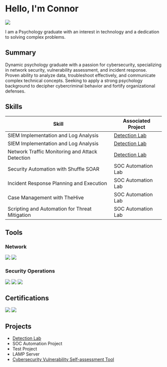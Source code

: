 # Hello, I'm Connor
<a href="https://www.linkedin.com/in/connor-shaney-9750641b8/"><img src="https://img.shields.io/badge/-LinkedIn-0072b1?&style=for-the-badge&logo=linkedin&logoColor=white" /></a>

I am a Psychology graduate with an interest in technology and a dedication to solving complex problems.

## Summary
Dynamic psychology graduate with a passion for cybersecurity, specializing in network security, vulnerability assessment, and incident response. Proven ability to analyze data, troubleshoot effectively, and communicate complex technical concepts. Seeking to apply a strong psychology background to decipher cybercriminal behavior and fortify organizational defenses.

## Skills

| Skill                                         | Associated Project         |
|-----------------------------------------------|----------------------------|
| SIEM Implementation and Log Analysis          | <a href="https://github.com/Cubuchin/Detection-Lab">Detection Lab</a>|
| SIEM Implementation and Log Analysis          | <a href="https://github.com/Cubuchin/Detection-Lab">Detection Lab</a>|
| Network Traffic Monitoring and Attack Detection | <a href="https://github.com/Cubuchin/Detection-Lab">Detection Lab</a>|
| Security Automation with Shuffle SOAR         | SOC Automation Lab|
| Incident Response Planning and Execution      | SOC Automation Lab|
| Case Management with TheHive                  | SOC Automation Lab|
| Scripting and Automation for Threat Mitigation | SOC Automation Lab|

## Tools

### Network
<div>
<img src="https://img.shields.io/badge/-Wireshark-1679A7?style=for-the-badge&logo=Wireshark&logoColor=white" />
<img src="https://img.shields.io/badge/-Snort%203-FF4500?style=for-the-badge&logo=snort&logoColor=white" />
</div>

### Security Operations
<div>
<img src="https://img.shields.io/badge/-Splunk-000000?style=for-the-badge&logo=Splunk&logoColor=white" />
<img src="https://img.shields.io/badge/-Sysmon-007ACC?style=for-the-badge&logoColor=white" />
<img src="https://img.shields.io/badge/-Kali%20Linux-557C94?style=for-the-badge&logo=Kali%20Linux&logoColor=white" />
</div>

## Certifications
<div>
<img src="https://img.shields.io/badge/-CEH-35BF5C?style=for-the-badge&logoColor=white" />
<img src="https://img.shields.io/badge/-Security%2B-FF0000?&style=for-the-badge&logo=CompTIA&logoColor=white" />
</div>

## Projects
- <a href="https://github.com/Cubuchin/Detection-Lab">Detection Lab</a>
- SOC Automation Project
- Test Project
- LAMP Server
- <a href="https://github.com/Cubuchin/Cybersecurity-Vulnerability-Self-assessment-Tool">Cybersecurity Vulnerability Self-assessment Tool</a>
